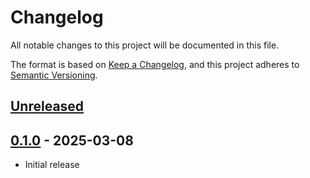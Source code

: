 # Changelog

All notable changes to this project will be documented in this file.

The format is based on [Keep a Changelog](https://keepachangelog.com/en/1.0.0/),
and this project adheres to [Semantic Versioning](https://semver.org/spec/v2.0.0.html).

## [Unreleased]

## [0.1.0] - 2025-03-08

- Initial release

[unreleased]: https://github.com/maxdeviant/auk/compare/auk-plumage-v0.1.0...HEAD
[0.1.0]: https://github.com/maxdeviant/auk/releases/tag/auk-plumage-v0.1.0
